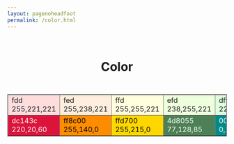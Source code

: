 ```yaml
---
layout: pagenoheadfoot
permalink: /color.html
---
```


<h1 align="center" style="padding: 1em 0">Color</h1>

<table cellspacing="0" border="1">
	<tr>
		<td style="background-color: #fdd">fdd<br>255,221,221</td>
		<td style="background-color: #fed">fed<br>255,238,221</td>
		<td style="background-color: #ffd">ffd<br>255,255,221</td>
		<td style="background-color: #efd">efd<br>238,255,221</td>
		<td style="background-color: #dfd">dff<br>221,255,255</td>
		<td style="background-color: #def">def<br>221,238,255</td>
		<td style="background-color: #ddf">ddf<br>221,221,255</td>
	</tr>
	<tr>
		<td style="background-color: #dc143c; color: white;">dc143c<br>220,20,60</td>
		<td style="background-color: #ff8c00; color: black;">ff8c00<br>255,140,0</td>
		<td style="background-color: #ffd700; color: black;">ffd700<br>255,215,0</td>
		<td style="background-color: #4d8055; color: white;">4d8055<br>77,128,85</td>
		<td style="background-color: #008b8b; color: white;">008b8b<br>0,139,139</td>
		<td style="background-color: #0071bc; color: white;">0071bc<br>0,133,188</td>
		<td style="background-color: #8b008b; color: white;">8b008b<br>139,0,139</td>
	</tr>
</table>
